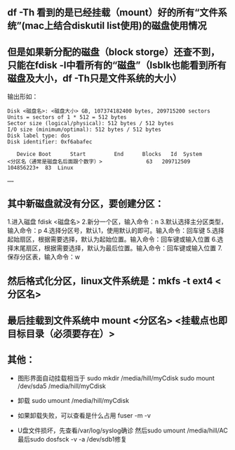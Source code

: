 ## df -Th 看到的是已经挂载（mount）好的所有“文件系统”(mac上结合diskutil list使用)的磁盘使用情况

## 但是如果新分配的磁盘（block storge）还查不到，只能在fdisk -l中看所有的“磁盘”（lsblk也能看到所有磁盘及大小，df -Th只是文件系统的大小）
输出形如：
```
Disk <磁盘名>: <磁盘大小> GB, 107374182400 bytes, 209715200 sectors
Units = sectors of 1 * 512 = 512 bytes
Sector size (logical/physical): 512 bytes / 512 bytes
I/O size (minimum/optimal): 512 bytes / 512 bytes
Disk label type: dos
Disk identifier: 0xf6abafec

   Device Boot      Start         End      Blocks   Id  System
<分区名（通常是磁盘名后面跟个数字）>              63   209712509   104856223+  83  Linux

……
```

## 其中新磁盘就没有分区，要创建分区：
1.进入磁盘 fdisk <磁盘名>
2.新分一个区，输入命令：n
3.默认选择主分区类型，输入命令：p
4.选择分区号，默认1，使用默认的即可。输入命令：回车键
5.选择起始扇区，根据需要选择，默认为起始位置。输入命令：回车键或输入位置
6.选择末尾扇区，根据需要选择，默认为最后位置。输入命令：回车键或输入位置
7.保存分区表，输入命令：w

## 然后格式化分区，linux文件系统是：mkfs -t ext4 <分区名>

## 最后挂载到文件系统中 mount <分区名> <挂载点也即目标目录（必须要存在）>


## 其他：
- 图形界面自动挂载相当于
sudo mkdir /media/hill/myCdisk
sudo mount /dev/sda5 /media/hill/myCdisk

- 卸载
sudo umount /media/hill/myCdisk

- 如果卸载失败，可以查看是什么占用
fuser -m -v

- U盘文件损坏，先查看/var/log/syslog确诊 然后sudo umount /media/hill/AC 最后sudo dosfsck -v -a /dev/sdb1修复
